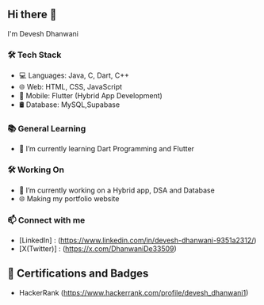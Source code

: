 ## Hi there 👋
I'm Devesh Dhanwani
### 🛠️ Tech Stack
- 💻 Languages: Java, C, Dart, C++
- 🌐 Web: HTML, CSS, JavaScript
- 📱 Mobile: Flutter (Hybrid App Development)
- 🛢️ Database: MySQL,Supabase
### 📚 General Learning
- 🌱 I’m currently learning Dart Programming and Flutter
 ### 🛠️ Working On
- 🔭 I’m currently working on a Hybrid app, DSA and Database
- 🌐 Making my portfolio website
### 📫  Connect with me
-  [LinkedIn] : (https://www.linkedin.com/in/devesh-dhanwani-9351a2312/)
- [X(Twitter)] : (https://x.com/DhanwaniDe33509)
## 🏅 Certifications and Badges
- HackerRank (https://www.hackerrank.com/profile/devesh_dhanwani1)

 
